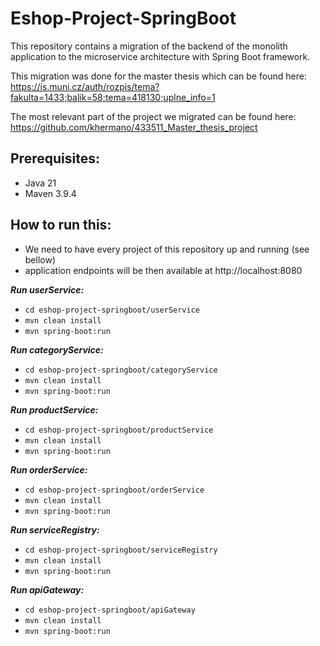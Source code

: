 # Eshop-Project-SpringBoot

This repository contains a migration of the backend of the monolith application to the microservice
architecture with Spring Boot framework. 

This migration was done for the master thesis which can be found here: 
https://is.muni.cz/auth/rozpis/tema?fakulta=1433;balik=58;tema=418130;uplne_info=1

The most relevant part of the project we migrated can be found here: 
https://github.com/khermano/433511_Master_thesis_project

## **Prerequisites:**
- Java 21
- Maven 3.9.4

## **How to run this:**
- We need to have every project of this repository up and running (see bellow)
- application endpoints will be then available at http://localhost:8080

***Run userService:***
- `cd eshop-project-springboot/userService`
- `mvn clean install`
- `mvn spring-boot:run`

***Run categoryService:***
- `cd eshop-project-springboot/categoryService`
- `mvn clean install`
- `mvn spring-boot:run`

***Run productService:***
- `cd eshop-project-springboot/productService`
- `mvn clean install`
- `mvn spring-boot:run`

***Run orderService:***
- `cd eshop-project-springboot/orderService`
- `mvn clean install`
- `mvn spring-boot:run`

***Run serviceRegistry:***
- `cd eshop-project-springboot/serviceRegistry`
- `mvn clean install`
- `mvn spring-boot:run`

***Run apiGateway:***
- `cd eshop-project-springboot/apiGateway`
- `mvn clean install`
- `mvn spring-boot:run`